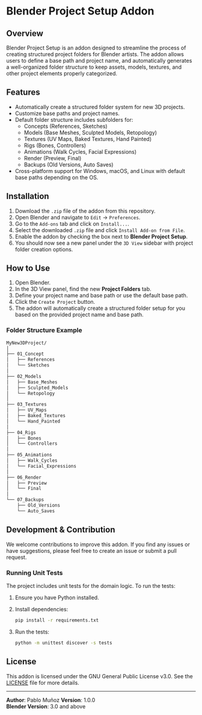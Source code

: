 
# Blender Project Setup Addon

## Overview

Blender Project Setup is an addon designed to streamline the process of creating structured project folders for Blender artists. The addon allows users to define a base path and project name, and automatically generates a well-organized folder structure to keep assets, models, textures, and other project elements properly categorized.

## Features

- Automatically create a structured folder system for new 3D projects.
- Customize base paths and project names.
- Default folder structure includes subfolders for:
  - Concepts (References, Sketches)
  - Models (Base Meshes, Sculpted Models, Retopology)
  - Textures (UV Maps, Baked Textures, Hand Painted)
  - Rigs (Bones, Controllers)
  - Animations (Walk Cycles, Facial Expressions)
  - Render (Preview, Final)
  - Backups (Old Versions, Auto Saves)
- Cross-platform support for Windows, macOS, and Linux with default base paths depending on the OS.

## Installation

1. Download the `.zip` file of the addon from this repository.
2. Open Blender and navigate to `Edit` -> `Preferences`.
3. Go to the `Add-ons` tab and click on `Install...`.
4. Select the downloaded `.zip` file and click `Install Add-on from File`.
5. Enable the addon by checking the box next to **Blender Project Setup**.
6. You should now see a new panel under the `3D View` sidebar with project folder creation options.

## How to Use

1. Open Blender.
2. In the 3D View panel, find the new **Project Folders** tab.
3. Define your project name and base path or use the default base path.
4. Click the `Create Project` button.
5. The addon will automatically create a structured folder setup for you based on the provided project name and base path.

### Folder Structure Example

```bash
MyNew3DProject/
│
├── 01_Concept
│   ├── References
│   └── Sketches
│
├── 02_Models
│   ├── Base_Meshes
│   ├── Sculpted_Models
│   └── Retopology
│
├── 03_Textures
│   ├── UV_Maps
│   ├── Baked_Textures
│   └── Hand_Painted
│
├── 04_Rigs
│   ├── Bones
│   └── Controllers
│
├── 05_Animations
│   ├── Walk_Cycles
│   └── Facial_Expressions
│
├── 06_Render
│   ├── Preview
│   └── Final
│
└── 07_Backups
    ├── Old_Versions
    └── Auto_Saves
```

## Development & Contribution

We welcome contributions to improve this addon. If you find any issues or have suggestions, please feel free to create an issue or submit a pull request.

### Running Unit Tests

The project includes unit tests for the domain logic. To run the tests:

1. Ensure you have Python installed.
2. Install dependencies:

   ```bash
   pip install -r requirements.txt
   ```

3. Run the tests:

   ```bash
   python -m unittest discover -s tests
   ```

## License

This addon is licensed under the GNU General Public License v3.0. See the [LICENSE](LICENSE) file for more details.

---

**Author**: Pablo Muñoz
**Version**: 1.0.0  
**Blender Version**: 3.0 and above  
